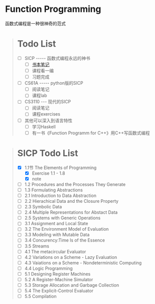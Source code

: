 # Function Programming

函数式编程是一种很神奇的范式

> # Todo List
>
> - [ ] SICP ----- 函数式编程永远的神书
>   - [ ] [书本笔记](./SICP/note_for_book)
>   - [ ] 课程看一编
>   - [ ] 习题完成
> - [ ] CS61A ----- python版的SICP
>   - [ ] 阅读笔记
>   - [ ] 课程lab
> - [ ] CS3110 --- 现代的SICP
>   - [ ] 阅读笔记
>   - [ ] 课程exercises
> - [ ] 其他可以深入到语言特性
>   - [ ] 学习Haskell
>   - [ ] 有一书《Function Programm for C++》用C++写函数式编程



> # SICP Todo List
>
> - [x] 1.1节 The Elements of Programming
>   - [x] Exercise 1.1 - 1.8
>   - [x] note
> - [ ] 1.2 Procedures and the Processes They Generate
> - [ ] 1.3 Formulating Abstractions
> - [ ] 2.1 Introduction to Data Abstraction
> - [ ] 2.2 Hierachical Data and the Closure Property
> - [ ] 2.3 Symbolic Data
> - [ ] 2.4 Multiple Representations for Abstact Data
> - [ ] 2.5 Systems with Generic Operations
> - [ ] 3.1 Assignment and Local State
> - [ ] 3.2 The Environment Model of Evaluation
> - [ ] 3.3 Modeling with Mutable Data
> - [ ] 3.4 Concurency:Time Is of the Essence
> - [ ] 3.5 Streams
> - [ ] 4.1 The metacircular Evaluator
> - [ ] 4.2 Variations on a Scheme - Lazy Evaluation
> - [ ] 4.3 Vaiations on a Scheme - Nondeterministic Computing
> - [ ] 4.4 Logic Programming
> - [ ] 5.1 Designing Register Machines
> - [ ] 5.2 A Register-Machine Simulator
> - [ ] 5.3 Storage Allocation and Garbage Collection
> - [ ] 5.4 The Explicit-Control Evaluator
> - [ ] 5.5 Compilation
